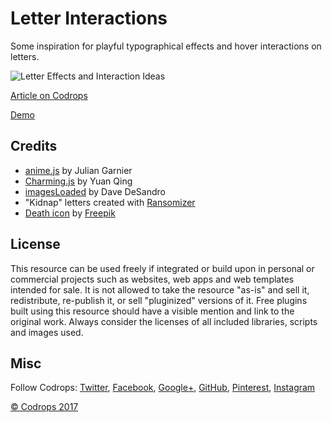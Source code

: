 # Letter Interactions

Some inspiration for playful typographical effects and hover interactions on letters.

![Letter Effects and Interaction Ideas](https://tympanus.net/codrops/wp-content/uploads/2017/06/LetterInteractions_Featured.png)

[Article on Codrops](https://tympanus.net/codrops/?p=31349)

[Demo](https://tympanus.net/Development/LetterInteractions/)

## Credits

- [anime.js](http://anime-js.com/) by Julian Garnier
- [Charming.js](https://github.com/yuanqing/charming) by Yuan Qing
- [imagesLoaded](http://imagesloaded.desandro.com/) by Dave DeSandro
- "Kidnap" letters created with [Ransomizer](http://www.ransomizer.com/)
- [Death icon](http://www.flaticon.com/free-icon/risk-of-death_65525) by [Freepik](http://www.freepik.com/)

## License
This resource can be used freely if integrated or build upon in personal or commercial projects such as websites, web apps and web templates intended for sale. It is not allowed to take the resource "as-is" and sell it, redistribute, re-publish it, or sell "pluginized" versions of it. Free plugins built using this resource should have a visible mention and link to the original work. Always consider the licenses of all included libraries, scripts and images used.

## Misc

Follow Codrops: [Twitter](http://www.twitter.com/codrops), [Facebook](http://www.facebook.com/codrops), [Google+](https://plus.google.com/101095823814290637419), [GitHub](https://github.com/codrops), [Pinterest](http://www.pinterest.com/codrops/), [Instagram](https://www.instagram.com/codropsss/)

[© Codrops 2017](http://www.codrops.com)





